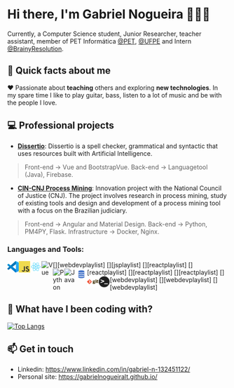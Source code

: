 # Hi there, I'm Gabriel Nogueira 🙋‍♂️👋
Currently, a Computer Science student, Junior Researcher, teacher assistant, member of PET Informática [@PET](https://pet.cin.ufpe.br/), [@UFPE](https://www3.cin.ufpe.br/en/) and Intern [@BrainyResolution](https://brainyresolution.com/).

## 🤘 Quick facts about me
❤️ Passionate about **teaching** others and exploring **new technologies**. In my spare time I like to play guitar, bass, listen to a lot of music and be with the people I love.

## 💻 Professional projects
- [**Dissertio**](https://dissertio.com/): Dissertio is a spell checker, grammatical and syntactic that uses resources built with Artificial Intelligence. 

> Front-end -> Vue and BootstrapVue. Back-end -> Languagetool (Java), Firebase. 

- [**CIN-CNJ Process Mining**](https://cnj-ufpe.cin.ufpe.br/): Innovation project with the National Council of Justice (CNJ). The project involves research in process mining, study of existing tools and design and development of a process mining tool with a focus on the Brazilian judiciary.

> Front-end -> Angular and Material Design. Back-end -> Python, PM4PY, Flask. Infrastructure -> Docker, Nginx.

### Languages and Tools:

[<img align="left" alt="Visual Studio Code" width="26px" src="https://raw.githubusercontent.com/github/explore/80688e429a7d4ef2fca1e82350fe8e3517d3494d/topics/visual-studio-code/visual-studio-code.png" />][webdevplaylist]
[<img align="left" alt="JavaScript" width="26px" src="https://raw.githubusercontent.com/github/explore/80688e429a7d4ef2fca1e82350fe8e3517d3494d/topics/javascript/javascript.png" />][jsplaylist]
[<img align="left" alt="React" width="26px" src="https://raw.githubusercontent.com/github/explore/80688e429a7d4ef2fca1e82350fe8e3517d3494d/topics/react/react.png" />][reactplaylist]
[<img align="left" alt="Vue" width="26px" src="https://e7.pngegg.com/pngimages/789/586/png-clipart-gray-and-green-v-vue-js-logo-icons-logos-emojis-tech-companies-thumbnail.png" />][reactplaylist]
[<img align="left" alt="Python" width="26px" src="https://e7.pngegg.com/pngimages/621/411/png-clipart-computer-icons-python-anaconda-anaconda-angle-other-thumbnail.png" />][reactplaylist]
[<img align="left" alt="Java" width="26px" src="https://w7.pngwing.com/pngs/578/816/png-transparent-java-class-file-java-platform-standard-edition-java-development-kit-java-runtime-environment-coffee-jar-text-class-orange-thumbnail.png" />][reactplaylist]
[<img align="left" alt="SQL" width="26px" src="https://raw.githubusercontent.com/github/explore/80688e429a7d4ef2fca1e82350fe8e3517d3494d/topics/sql/sql.png" />][webdevplaylist]
[<img align="left" alt="Git" width="26px" src="https://raw.githubusercontent.com/github/explore/80688e429a7d4ef2fca1e82350fe8e3517d3494d/topics/git/git.png" />][webdevplaylist]
[<img align="left" alt="Terminal" width="26px" src="https://raw.githubusercontent.com/github/explore/80688e429a7d4ef2fca1e82350fe8e3517d3494d/topics/terminal/terminal.png" />][webdevplaylist]

## 📜 What have I been coding with?
[![Top Langs](https://github-readme-stats.vercel.app/api/top-langs/?username=gabrielnogueiralt&exclude_repo=IF687-Multimidia,Projeto-SD)](https://github.com/anuraghazra/github-readme-stats)

## 📫 Get in touch
- Linkedin: https://www.linkedin.com/in/gabriel-n-132451122/
- Personal site: https://gabrielnogueiralt.github.io/
